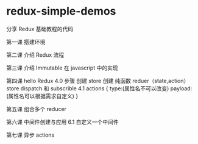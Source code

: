 # redux-simple-demos
分享 Redux 基础教程的代码

第一课 搭建环境

第二课 介绍 Redux 流程

第三课 介绍 Immutable 在 javascript 中的实现

第四课 hello Redux
    4.0 步骤
        创建 store
        创建 纯函数 reduer（state,action）
        store dispatch 和 subscrible
    4.1 actions {
        type:(属性名不可以改变)
        payload:(属性名可以根据需求自定义)
    }

第五课 组合多个 reducer 

第六课 中间件创建与应用
    6.1 自定义一个中间件

第七课 异步 actions

    
